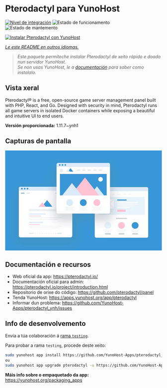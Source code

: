 <!--
NOTA: Este README foi creado automáticamente por <https://github.com/YunoHost/apps/tree/master/tools/readme_generator>
NON debe editarse manualmente.
-->

# Pterodactyl para YunoHost

[![Nivel de integración](https://dash.yunohost.org/integration/pterodactyl.svg)](https://ci-apps.yunohost.org/ci/apps/pterodactyl/) ![Estado de funcionamento](https://ci-apps.yunohost.org/ci/badges/pterodactyl.status.svg) ![Estado de mantemento](https://ci-apps.yunohost.org/ci/badges/pterodactyl.maintain.svg)

[![Instalar Pterodactyl con YunoHost](https://install-app.yunohost.org/install-with-yunohost.svg)](https://install-app.yunohost.org/?app=pterodactyl)

*[Le este README en outros idiomas.](./ALL_README.md)*

> *Este paquete permíteche instalar Pterodactyl de xeito rápido e doado nun servidor YunoHost.*  
> *Se non usas YunoHost, le a [documentación](https://yunohost.org/install) para saber como instalalo.*

## Vista xeral

Pterodactyl® is a free, open-source game server management panel built with PHP, React, and Go. Designed with security in mind, Pterodactyl runs all game servers in isolated Docker containers while exposing a beautiful and intuitive UI to end users.

**Versión proporcionada:** 1.11.7~ynh1

## Capturas de pantalla

![Captura de pantalla de Pterodactyl](./doc/screenshots/example.jpg)

## Documentación e recursos

- Web oficial da app: <https://pterodactyl.io/>
- Documentación oficial para admin: <https://pterodactyl.io/project/introduction.html>
- Repositorio de orixe do código: <https://github.com/pterodactyl/panel>
- Tenda YunoHost: <https://apps.yunohost.org/app/pterodactyl>
- Informar dun problema: <https://github.com/YunoHost-Apps/pterodactyl_ynh/issues>

## Info de desenvolvemento

Envía a túa colaboración á [rama `testing`](https://github.com/YunoHost-Apps/pterodactyl_ynh/tree/testing).

Para probar a rama `testing`, procede deste xeito:

```bash
sudo yunohost app install https://github.com/YunoHost-Apps/pterodactyl_ynh/tree/testing --debug
ou
sudo yunohost app upgrade pterodactyl -u https://github.com/YunoHost-Apps/pterodactyl_ynh/tree/testing --debug
```

**Máis info sobre o empaquetado da app:** <https://yunohost.org/packaging_apps>
